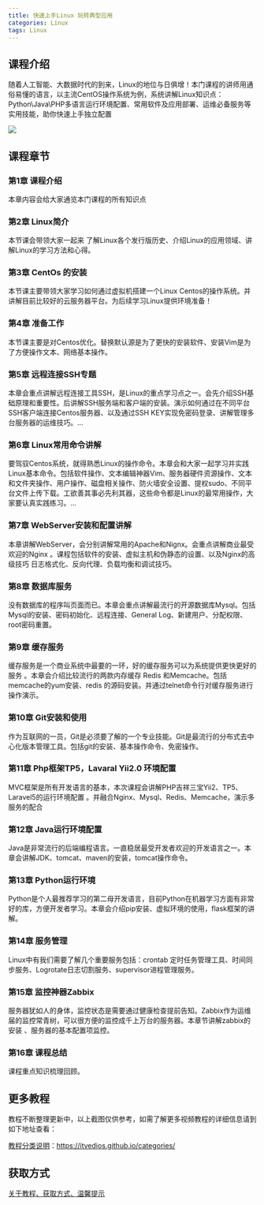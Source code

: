 ```yaml
---
title: 快速上手Linux 玩转典型应用
categories: Linux
tags: Linux
---
```


## 课程介绍

随着人工智能、大数据时代的到来，Linux的地位与日俱增！本门课程的讲师用通俗易懂的语言，以主流CentOS操作系统为例，系统讲解Linux知识点：Python\Java\PHP多语言运行环境配置、常用软件及应用部署、运维必备服务等实用技能，助你快速上手独立配置

![](http://oqn6ggw87.bkt.clouddn.com/快速上手Linux玩转典型应用.png)

<!--more-->

## 课程章节

### 第1章 课程介绍

本章内容会给大家通览本门课程的所有知识点

### 第2章 Linux简介

本节课会带领大家一起来 了解Linux各个发行版历史、介绍Linux的应用领域、讲解Linux的学习方法和心得。

### 第3章 CentOs 的安装

本节课主要带领大家学习如何通过虚拟机搭建一个Linux Centos的操作系统。并讲解目前比较好的云服务器平台。为后续学习Linux提供环境准备！

### 第4章 准备工作

本节课主要是对Centos优化。替换默认源是为了更快的安装软件、安装Vim是为了方便操作文本、网络基本操作。

### 第5章 远程连接SSH专题

本章会重点讲解远程连接工具SSH，是Linux的重点学习点之一。会先介绍SSH基础原理和重要性。后讲解SSH服务端和客户端的安装。演示如何通过在不同平台SSH客户端连接Centos服务器、以及通过SSH KEY实现免密码登录、讲解管理多台服务器的运维技巧。...

### 第6章 Linux常用命令讲解

要驾驭Centos系统，就得熟悉Linux的操作命令。本章会和大家一起学习并实践Linux基本命令。包括软件操作、文本编辑神器Vim、服务器硬件资源操作、文本和文件夹操作、用户操作、磁盘相关操作、防火墙安全设置、提权sudo、不同平台文件上传下载。工欲善其事必先利其器，这些命令都是Linux的最常用操作，大家要认真实践练习。...

### 第7章 WebServer安装和配置讲解

本章讲解WebServer，会分别讲解常用的Apache和Nignx。会重点讲解商业最受欢迎的Nginx 。课程包括软件的安装、虚拟主机和伪静态的设置、以及Nginx的高级技巧 日志格式化、反向代理、负载均衡和调试技巧。

### 第8章 数据库服务

没有数据库的程序叫页面而已。本章会重点讲解最流行的开源数据库Mysql。包括Mysql的安装、密码初始化、远程连接、General Log、新建用户、分配权限、root密码重置。

### 第9章 缓存服务

缓存服务是一个商业系统中最要的一环，好的缓存服务可以为系统提供更快更好的服务 。本章会介绍比较流行的两款内存缓存 Redis 和Memcache。包括memcache的yum安装、redis 的源码安装。并通过telnet命令行对缓存服务进行操作演示。

### 第10章 Git安装和使用

作为互联网的一员，Git是必须要了解的一个专业技能。Git是最流行的分布式去中心化版本管理工具。包括git的安装、基本操作命令、免密操作。

### 第11章 Php框架TP5，Lavaral Yii2.0 环境配置

MVC框架是所有开发语言的基本，本次课程会讲解PHP吉祥三宝Yii2、TP5、Laravel5的运行环境配置 。并融合Nginx、Mysql、Redis、Memcache，演示多服务的配合

### 第12章 Java运行环境配置

Java是非常流行的后端编程语言。一直稳居最受开发者欢迎的开发语言之一。本章会讲解JDK、tomcat、maven的安装，tomcat操作命令。

### 第13章 Python运行环境

Python是个人最推荐学习的第二母开发语言，目前Python在机器学习方面有非常好的库，方便开发者学习。本章会介绍pip安装、虚拟环境的使用，flask框架的讲解。

### 第14章 服务管理

Linux中有我们需要了解几个重要服务包括：crontab 定时任务管理工具、时间同步服务、Logrotate日志切割服务、supervisor进程管理服务。

### 第15章 监控神器Zabbix

服务器犹如人的身体，监控状态是需要通过健康检查提前告知。Zabbix作为运维届的监控常青树，可以很方便的监控成千上万台的服务器。本章节讲解zabbix的安装 、服务器的基本配置项监控。

### 第16章 课程总结

课程重点知识梳理回顾。

## 更多教程

教程不断整理更新中，以上截图仅供参考，如需了解更多视频教程的详细信息请到如下地址查看：

[教程分类说明](https://itvedios.github.io/categories/)：<https://itvedios.github.io/categories/>

## 获取方式

[关于教程、获取方式、温馨提示](https://itvedios.github.io/about/)